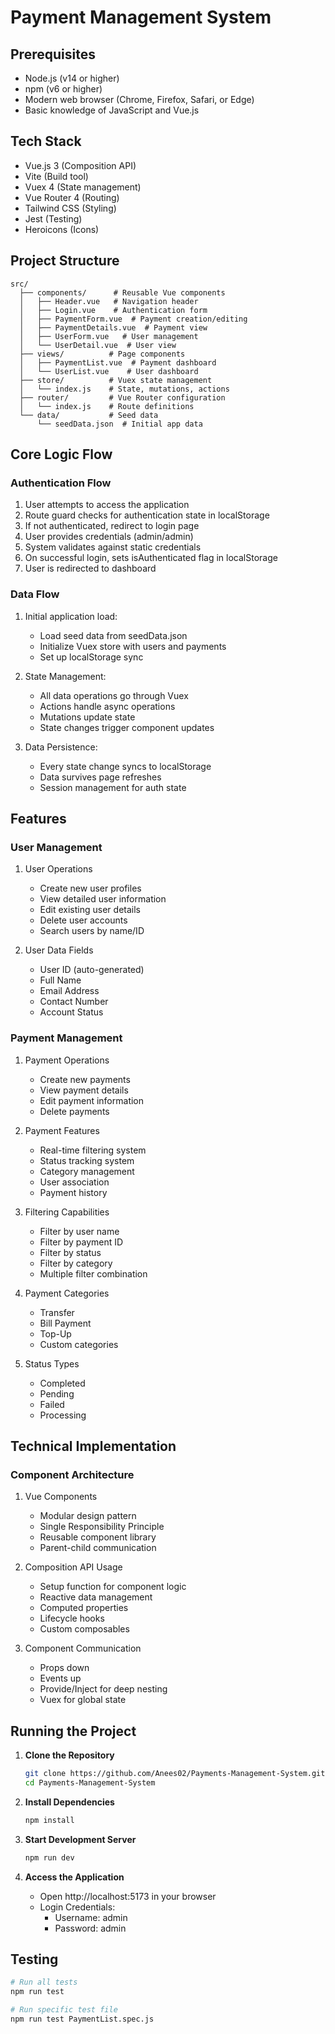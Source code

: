 # Payment Management System

## Prerequisites
- Node.js (v14 or higher)
- npm (v6 or higher)
- Modern web browser (Chrome, Firefox, Safari, or Edge)
- Basic knowledge of JavaScript and Vue.js

## Tech Stack
- Vue.js 3 (Composition API)
- Vite (Build tool)
- Vuex 4 (State management)
- Vue Router 4 (Routing)
- Tailwind CSS (Styling)
- Jest (Testing)
- Heroicons (Icons)

## Project Structure
```
src/
  ├── components/      # Reusable Vue components
  │   ├── Header.vue   # Navigation header
  │   ├── Login.vue    # Authentication form
  │   ├── PaymentForm.vue  # Payment creation/editing
  │   ├── PaymentDetails.vue  # Payment view
  │   ├── UserForm.vue   # User management
  │   └── UserDetail.vue  # User view
  ├── views/          # Page components
  │   ├── PaymentList.vue  # Payment dashboard
  │   └── UserList.vue    # User dashboard
  ├── store/          # Vuex state management
  │   └── index.js    # State, mutations, actions
  ├── router/         # Vue Router configuration
  │   └── index.js    # Route definitions
  └── data/           # Seed data
      └── seedData.json  # Initial app data
```

## Core Logic Flow

### Authentication Flow
1. User attempts to access the application
2. Route guard checks for authentication state in localStorage
3. If not authenticated, redirect to login page
4. User provides credentials (admin/admin)
5. System validates against static credentials
6. On successful login, sets isAuthenticated flag in localStorage
7. User is redirected to dashboard

### Data Flow
1. Initial application load:
   - Load seed data from seedData.json
   - Initialize Vuex store with users and payments
   - Set up localStorage sync

2. State Management:
   - All data operations go through Vuex
   - Actions handle async operations
   - Mutations update state
   - State changes trigger component updates

3. Data Persistence:
   - Every state change syncs to localStorage
   - Data survives page refreshes
   - Session management for auth state

## Features

### User Management
1. User Operations
   - Create new user profiles
   - View detailed user information
   - Edit existing user details
   - Delete user accounts
   - Search users by name/ID

2. User Data Fields
   - User ID (auto-generated)
   - Full Name
   - Email Address
   - Contact Number
   - Account Status

### Payment Management
1. Payment Operations
   - Create new payments
   - View payment details
   - Edit payment information
   - Delete payments

2. Payment Features
   - Real-time filtering system
   - Status tracking system
   - Category management
   - User association
   - Payment history

3. Filtering Capabilities
   - Filter by user name
   - Filter by payment ID
   - Filter by status
   - Filter by category
   - Multiple filter combination

4. Payment Categories
   - Transfer
   - Bill Payment
   - Top-Up
   - Custom categories

5. Status Types
   - Completed
   - Pending
   - Failed
   - Processing

## Technical Implementation
### Component Architecture
1. Vue Components
   - Modular design pattern
   - Single Responsibility Principle
   - Reusable component library
   - Parent-child communication

2. Composition API Usage
   - Setup function for component logic
   - Reactive data management
   - Computed properties
   - Lifecycle hooks
   - Custom composables

3. Component Communication
   - Props down
   - Events up
   - Provide/Inject for deep nesting
   - Vuex for global state

## Running the Project

1. **Clone the Repository**
   ```bash
   git clone https://github.com/Anees02/Payments-Management-System.git
   cd Payments-Management-System
   ```

2. **Install Dependencies**
   ```bash
   npm install
   ```

3. **Start Development Server**
   ```bash
   npm run dev
   ```

4. **Access the Application**
   - Open http://localhost:5173 in your browser
   - Login Credentials:
     * Username: admin
     * Password: admin

## Testing
```bash
# Run all tests
npm run test

# Run specific test file
npm run test PaymentList.spec.js
```


